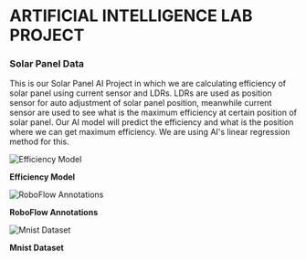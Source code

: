 # ARTIFICIAL INTELLIGENCE LAB PROJECT
### Solar Panel Data

This is our Solar Panel AI Project in which we are calculating efficiency of solar panel using current sensor and LDRs. LDRs are used as position sensor for auto adjustment of solar panel position, meanwhile current sensor are used to see what is the maximum efficiency at certain position of solar panel. Our AI model will predict the efficiency and what is the position where we can get maximum efficiency. We are using AI's linear regression method for this. 

![Efficiency Model](https://github.com/Hammad-Khan-aka-Ansar-Malik/AI-Project/assets/59333482/742cc828-8e33-4a2e-b90c-3d4bd33846d2)

**Efficiency Model**

![RoboFlow Annotations](https://github.com/Hammad-Khan-aka-Ansar-Malik/AI-Project/assets/59333482/6c28d503-df2f-4da9-ada0-6bd081ae4e07)

**RoboFlow Annotations**

![Mnist Dataset](https://github.com/Hammad-Khan-aka-Ansar-Malik/AI-Project/assets/59333482/d9cf4509-971e-4d52-bf93-4dc761f67762)

**Mnist Dataset**


